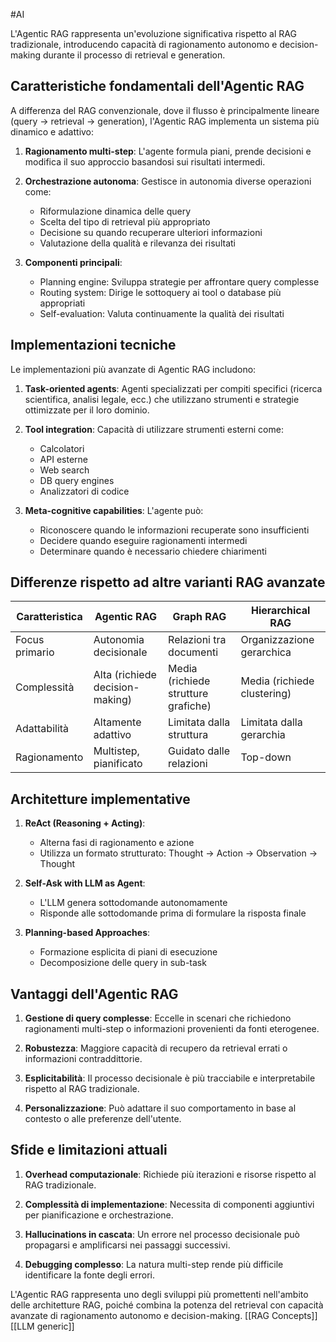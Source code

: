 #AI 

L'Agentic RAG rappresenta un'evoluzione significativa rispetto al RAG tradizionale, introducendo capacità di ragionamento autonomo e decision-making durante il processo di retrieval e generation.

## Caratteristiche fondamentali dell'Agentic RAG

A differenza del RAG convenzionale, dove il flusso è principalmente lineare (query → retrieval → generation), l'Agentic RAG implementa un sistema più dinamico e adattivo:

1. **Ragionamento multi-step**: L'agente formula piani, prende decisioni e modifica il suo approccio basandosi sui risultati intermedi.
    
2. **Orchestrazione autonoma**: Gestisce in autonomia diverse operazioni come:
    
    - Riformulazione dinamica delle query
    - Scelta del tipo di retrieval più appropriato
    - Decisione su quando recuperare ulteriori informazioni
    - Valutazione della qualità e rilevanza dei risultati
3. **Componenti principali**:
    
    - Planning engine: Sviluppa strategie per affrontare query complesse
    - Routing system: Dirige le sottoquery ai tool o database più appropriati
    - Self-evaluation: Valuta continuamente la qualità dei risultati

## Implementazioni tecniche

Le implementazioni più avanzate di Agentic RAG includono:

1. **Task-oriented agents**: Agenti specializzati per compiti specifici (ricerca scientifica, analisi legale, ecc.) che utilizzano strumenti e strategie ottimizzate per il loro dominio.
    
2. **Tool integration**: Capacità di utilizzare strumenti esterni come:
    
    - Calcolatori
    - API esterne
    - Web search
    - DB query engines
    - Analizzatori di codice
3. **Meta-cognitive capabilities**: L'agente può:
    
    - Riconoscere quando le informazioni recuperate sono insufficienti
    - Decidere quando eseguire ragionamenti intermedi
    - Determinare quando è necessario chiedere chiarimenti

## Differenze rispetto ad altre varianti RAG avanzate

|Caratteristica|Agentic RAG|Graph RAG|Hierarchical RAG|
|---|---|---|---|
|Focus primario|Autonomia decisionale|Relazioni tra documenti|Organizzazione gerarchica|
|Complessità|Alta (richiede decision-making)|Media (richiede strutture grafiche)|Media (richiede clustering)|
|Adattabilità|Altamente adattivo|Limitata dalla struttura|Limitata dalla gerarchia|
|Ragionamento|Multistep, pianificato|Guidato dalle relazioni|Top-down|

## Architetture implementative

1. **ReAct (Reasoning + Acting)**:
    
    - Alterna fasi di ragionamento e azione
    - Utilizza un formato strutturato: Thought → Action → Observation → Thought
2. **Self-Ask with LLM as Agent**:
    
    - L'LLM genera sottodomande autonomamente
    - Risponde alle sottodomande prima di formulare la risposta finale
3. **Planning-based Approaches**:
    
    - Formazione esplicita di piani di esecuzione
    - Decomposizione delle query in sub-task

## Vantaggi dell'Agentic RAG

1. **Gestione di query complesse**: Eccelle in scenari che richiedono ragionamenti multi-step o informazioni provenienti da fonti eterogenee.
    
2. **Robustezza**: Maggiore capacità di recupero da retrieval errati o informazioni contraddittorie.
    
3. **Esplicitabilità**: Il processo decisionale è più tracciabile e interpretabile rispetto al RAG tradizionale.
    
4. **Personalizzazione**: Può adattare il suo comportamento in base al contesto o alle preferenze dell'utente.
    

## Sfide e limitazioni attuali

1. **Overhead computazionale**: Richiede più iterazioni e risorse rispetto al RAG tradizionale.
    
2. **Complessità di implementazione**: Necessita di componenti aggiuntivi per pianificazione e orchestrazione.
    
3. **Hallucinations in cascata**: Un errore nel processo decisionale può propagarsi e amplificarsi nei passaggi successivi.
    
4. **Debugging complesso**: La natura multi-step rende più difficile identificare la fonte degli errori.
    

L'Agentic RAG rappresenta uno degli sviluppi più promettenti nell'ambito delle architetture RAG, poiché combina la potenza del retrieval con capacità avanzate di ragionamento autonomo e decision-making.
[[RAG Concepts]]
[[LLM generic]]